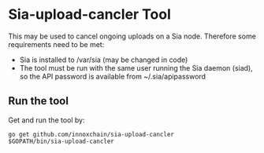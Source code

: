 # Sia-upload-cancler Tool
This may be used to cancel ongoing uploads on a Sia node. Therefore some requirements need to be met:
- Sia is installed to /var/sia (may be changed in code)
- The tool must be run with the same user running the Sia daemon (siad), so the API password is available from ~/.sia/apipassword

## Run the tool
Get and run the tool by:
```
go get github.com/innoxchain/sia-upload-cancler
$GOPATH/bin/sia-upload-cancler
```